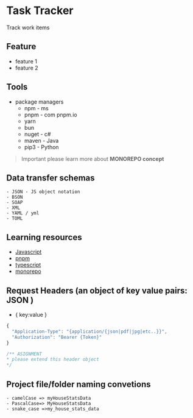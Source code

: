 # Task Tracker

Track work items


## Feature

 - feature 1
 - feature 2

## Tools

 - package managers 
   - npm  - ms 
   - pnpm - com pnpm.io
   - yarn
   - bun
   - nuget - c#
   - maven - Java
   - pip3 - Python
 
> Important please learn more about **MONOREPO concept**

## Data transfer schemas
    - JSON - JS object notation
    - BSON
    - SOAP
    - XML
    - YAML / yml
    - TOML
## Learning resources 
  - [Javascript](https://developer.mozilla.org/en-US/docs/Learn/Getting_started_with_the_web/JavaScript_basics)
  - [pnpm](https://pnpm.io)
  - [typescript](https://www.typescriptlang.org/)
  - [monorepo](https://monorepo.tools/)

## Request Headers (an object of key value pairs: JSON )
  - { key:value }
  ```js
  {
    "Application-Type": "{application/{json|pdf|jpg|etc..}}",
    "Authorization": "Bearer {Token}"
  }

  /** ASIGNMENT 
  * please extend this header object
  */
  ```


  ## Project file/folder naming convetions
    - camelCase => myHouseStatsData
    - PascalCase=> MyHouseStatsData
    - snake_case =>my_house_stats_data

  


